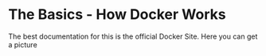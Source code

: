 # The Basics - How Docker Works

The best documentation for this is the official Docker Site. Here you can get a picture 

